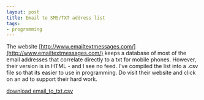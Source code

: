 ```yaml
---
layout: post
title: Email to SMS/TXT address list
tags:
- programming
---
```


The website [http://www.emailtextmessages.com/](http://www.emailtextmessages.com/) keeps a database of most of the email addresses that correlate directly to a txt for mobile phones.  However, their version is in HTML - and I see no feed.  I've compiled the list into a .csv file so that its easier to use in programming.  Do visit their website and click on an ad to support their hard work.

[download email_to_txt.csv](http://aaronsaray.com/blog/wp-content/uploads/2009/10/email_to_txt.csv)

